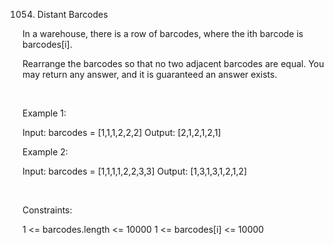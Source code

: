 1054. Distant Barcodes

In a warehouse, there is a row of barcodes, where the ith barcode is barcodes[i].

Rearrange the barcodes so that no two adjacent barcodes are equal. You may return any answer, and it is guaranteed an answer exists.

 

Example 1:

Input: barcodes = [1,1,1,2,2,2]
Output: [2,1,2,1,2,1]


Example 2:

Input: barcodes = [1,1,1,1,2,2,3,3]
Output: [1,3,1,3,1,2,1,2]


 

Constraints:

1 <= barcodes.length <= 10000
1 <= barcodes[i] <= 10000